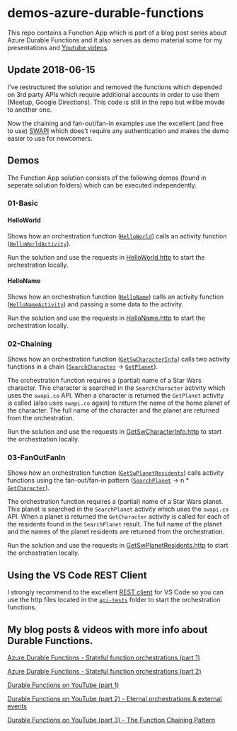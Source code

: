 # demos-azure-durable-functions

This repo contains a Function App which is part of a blog post series about Azure Durable Functions and it also serves as demo material some for my presentations and [Youtube videos](https://www.youtube.com/playlist?list=PLoSzmz8jSD1cP3nW7lpk9sIw3cvJnSA_g).

## Update 2018-06-15

I've restructured the solution and removed the functions which depended on 3rd party APIs which require additional accounts in order to use them (Meetup, Google Directions). This code is still in the repo but willbe movde to another one.

Now the chaining and fan-out/fan-in examples use the excellent (and free to use) [SWAPI](https://swapi.co/) which does't require any authentication and makes the demo easier to use for newcomers.

## Demos

The Function App solution consists of the following demos (found in seperate solution folders) which can be executed independently.

### 01-Basic

#### HelloWorld

Shows how an orchestration function ([`HelloWorld`](/src/DurableFunctions.Demo.DotNetCore/01-Basics/Orchestrations/HelloWorld.cs)) calls an activity function ([`HelloWorldActivity`](/src/DurableFunctions.Demo.DotNetCore/01-Basics/Activities/HelloWorldActivity.cs)).

Run the solution and use the requests in [HelloWorld.http](/api-tests/orchestrations/01-Basic/HelloWorld.http) to start the orchestration  locally.

#### HelloName

Shows how an orchestration function ([`HelloName`](/src/DurableFunctions.Demo.DotNetCore/01-Basics/Orchestrations/HelloName.cs)) calls an activity function ([`HelloNameActivity`](/src/DurableFunctions.Demo.DotNetCore/01-Basics/Activities/HelloWorldActivity.cs)) and passing a some data to the activity.

Run the solution and use the requests in [HelloName.http](/api-tests/orchestrations/01-Basic/HelloName.http) to start the orchestration locally.

### 02-Chaining

Shows how an orchestration function ([`GetSwCharacterInfo`](/src/DurableFunctions.Demo.DotNetCore/02-Chaining/Orchestrations/GetSwCharacterInfo.cs)) calls two activity functions in a chain ([`SearchCharacter`](src/DurableFunctions.Demo.DotNetCore/02-Chaining/Activities/SearchCharacter.cs) -> [`GetPlanet`](/src/DurableFunctions.Demo.DotNetCore/02-Chaining/Activities/GetPlanet.cs)).

The orchestration function requires a (partial) name of a Star Wars character. This character is searched in the `SearchCharacter` activity which uses the `swapi.co` API. When a character is returned the `GetPlanet` activity is called (also uses `swapi.co` again) to return the name of the home planet of the character. The full name of the character and the planet are returned from the orchestration.

Run the solution and use the requests in [GetSwCharacterInfo.http](/api-tests/orchestrations/02-Chaining/GetSwCharacterInfo.http) to start the orchestration  locally.

### 03-FanOutFanIn

Shows how an orchestration function ([`GetSwPlanetResidents`](/src/DurableFunctions.Demo.DotNetCore/03-FanOutFanIn/Orchestrations/GetSwPlanetResidents.cs)) calls activity functions using the fan-out/fan-in pattern ([`SearchPlanet`](/src/DurableFunctions.Demo.DotNetCore/03-FanOutFanIn/Activities/SearchPlanet.cs) -> n * [`GetCharacter`](/src/DurableFunctions.Demo.DotNetCore/03-FanOutFanIn/Activities/GetCharacter.cs)).

The orchestration function requires a (partial) name of a Star Wars planet. This planet is searched in the `SearchPlanet` activity which uses the `swapi.co` API. When a planet is returned the `GetCharacter` activity is called for each of the residents found in the `SearchPlanet` result. The full name of the planet and the names of the planet residents are returned from the orchestration.

Run the solution and use the requests in [GetSwPlanetResidents.http](/api-tests/orchestrations/03-FanOutFanIn/GetSwPlanetResidents.http) to start the orchestration locally.

## Using the VS Code REST Client

I strongly recommend to the excellent [REST client](https://github.com/Huachao/vscode-restclient) for VS Code so you can use the http files located in the [`api-tests`](/api-tests) folder to start the orchestration functions.

## My blog posts & videos with more info about Durable Functions.

[Azure Durable Functions - Stateful function orchestrations (part 1)](http://blog.marcduiker.nl/2017/11/05/durable-azure-functions-stateful-orchestrations.html)

[Azure Durable Functions - Stateful function orchestrations (part 2)](http://blog.marcduiker.nl/2017/11/07/durable-azure-functions-stateful-orchestrations-part2.html)

[Durable Functions on YouTube (part 1)](https://blog.marcduiker.nl/2017/11/15/durable-functions-youtube-part1.html)

[Durable Functions on YouTube (part 2) - Eternal orchestrations & external events](https://blog.marcduiker.nl/2017/12/01/durable-functions-youtube-part2.html)

[Durable Functions on YouTube (part 3) - The Function Chaining Pattern](https://blog.marcduiker.nl/2018/03/06/durable-functions-youtube-part3.html)